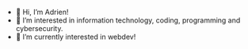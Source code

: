 - 👋 Hi, I’m Adrien!
- 👀 I’m interested in information technology, coding, programming and cybersecurity.
- 🌱 I’m currently interested in webdev!


<!---
S3807673/S3807673 is a ✨ special ✨ repository because its `README.md` (this file) appears on your GitHub profile.
You can click the Preview link to take a look at your changes.
--->
